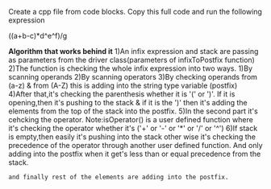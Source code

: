 Create a cpp file from code blocks.
Copy this full code
and run the following expression
  
  ((a+b-c)*d^e^f)/g
  
  
  
  
  
**Algorithm that works behind it**
1)An infix expression and stack are passing as parameters from the driver class(parameters of infixToPostfix function)
2)The function is checking the whole infix expression into two ways. 
   1)By scanning operands
   2)By scanning operators
3)By checking operands from (a-z) & from (A-Z)
 this is adding into the string type variable (postfix)
4)After that,it's checking the parenthesis whether it is '(' or ')'.
  If it is opening,then it's pushing to the stack & if it is the ')'
then it's adding the elements from the top of the stack into the postfix.
5)In the second part it's cehcking the operator.
  Note:isOperator() is a user defined function where it's checking the operator whether
    it's ('+' or '-' or '*' or '/' or '^')
  6)If stack is empty,then easily it's pushing into the stack
    other wise it's checking the precedence of the operator through another user defined function.
    And only adding into the postfix when it get's less than or equal precedence from the stack.
    
    and finally rest of the elements are adding into the postfix.
